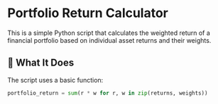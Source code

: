 # Portfolio Return Calculator

This is a simple Python script that calculates the weighted return of a financial portfolio based on individual asset returns and their weights.

## 🧠 What It Does

The script uses a basic function:

```python
portfolio_return = sum(r * w for r, w in zip(returns, weights))
